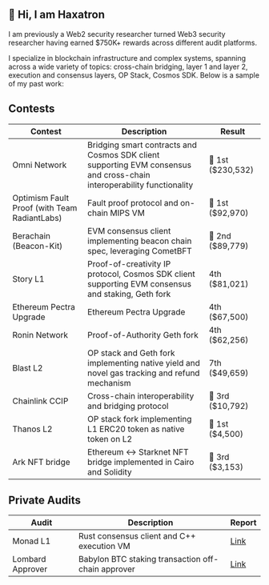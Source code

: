 ## 👋 Hi, I am Haxatron

I am previously a Web2 security researcher turned Web3 security researcher having earned $750K+ rewards across different audit platforms. 

I specialize in blockchain infrastructure and complex systems, spanning across a wide variety of topics: cross-chain bridging, layer 1 and layer 2, execution and consensus layers, OP Stack, Cosmos SDK. Below is a sample of my past work:

## Contests
| Contest | Description | Result | 
| ------------- | ------------- | ------------- | 
| Omni Network | Bridging smart contracts and Cosmos SDK client supporting EVM consensus and cross-chain interoperability functionality | 🥇 1st ($230,532) |
| Optimism Fault Proof (with Team RadiantLabs) | Fault proof protocol and on-chain MIPS VM | 🥇 1st ($92,970) |
| Berachain (Beacon-Kit) | EVM consensus client implementing beacon chain spec, leveraging CometBFT | 🥈 2nd ($89,779) | 
| Story L1 | Proof-of-creativity IP protocol, Cosmos SDK client supporting EVM consensus and staking, Geth fork | 4th ($81,021) |
| Ethereum Pectra Upgrade | Ethereum Pectra Upgrade | 4th ($67,500) |
| Ronin Network | Proof-of-Authority Geth fork | 4th ($62,256) |
| Blast L2 | OP stack and Geth fork implementing native yield and novel gas tracking and refund mechanism | 7th ($49,659) |
| Chainlink CCIP | Cross-chain interoperability and bridging protocol | 🥉 3rd ($10,792) |
| Thanos L2 | OP stack fork implementing L1 ERC20 token as native token on L2 | 🥇 1st ($4,500) |
| Ark NFT bridge | Ethereum <-> Starknet NFT bridge implemented in Cairo and Solidity | 🥉 3rd ($3,153) |


## Private Audits
| Audit | Description | Report |
| ------------- | ------------- | ------------- |
| Monad L1 | Rust consensus client and C++ execution VM | [Link](https://github.com/Haxatron/Haxatron/blob/main/reports/report-cantinacode-monad-0702.pdf) |
| Lombard Approver | Babylon BTC staking transaction off-chain approver | [Link](https://github.com/Haxatron/Haxatron/blob/main/reports/cantina_lombard_december2024.pdf) |
